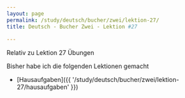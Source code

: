 ```yaml
---
layout: page
permalink: /study/deutsch/bucher/zwei/lektion-27/
title: Deutsch - Bucher Zwei - Lektion #27
           
---
```


Relativ zu Lektion 27 Übungen

Bisher habe ich die folgenden Lektionen gemacht

* [Hausaufgaben]({{ '/study/deutsch/bucher/zwei/lektion-27/hausaufgaben' }})
